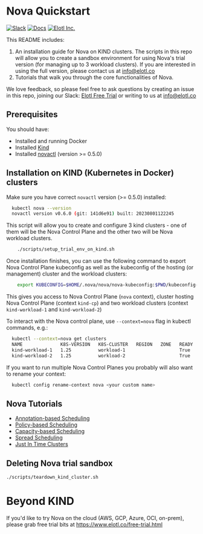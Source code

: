 # Nova Quickstart
[![Slack][Slack-Image]][Slack-Url]  [![Docs][Docs-Image]][Docs-Url] [![Elotl Inc.][Elotl-Image]][Elotl-Url]


[Docs-Image]: https://img.shields.io/badge/nova-docs-blue
[Docs-Url]: https://docs.elotl.co/nova/intro
[Elotl-Image]: https://img.shields.io/badge/Elotl-home-blue
[Elotl-Url]: https://www.elotl.co/
[Slack-Image]: https://img.shields.io/badge/chat-on%20slack-green
[Slack-Url]: https://join.slack.com/t/elotl-free-trial/shared_invite/zt-1tciz8cck-H9Swzl2grCqPaLJeHYtbBQ

This README includes:
1. An installation guide for Nova on KIND clusters.
The scripts in this repo will allow you to create a sandbox environment for using Nova's trial version (for managing up to 3 workload clusters). If you are interested in using the full version, please contact us at info@elotl.co
2. Tutorials that walk you through the core functionalities of Nova.

We love feedback, so please feel free to ask questions by creating an issue in this repo, joining our Slack: [Elotl Free Trial](https://join.slack.com/t/elotl-free-trial/shared_invite/zt-1tciz8cck-H9Swzl2grCqPaLJeHYtbBQ) or writing to us at info@elotl.co

## Prerequisites

You should have:

- Installed and running Docker
- Installed [Kind](https://kind.sigs.k8s.io/)
- Installed [novactl](https://docs.elotl.co/nova/installation_novactl#install-novactl) (version >= 0.5.0)

## Installation on KIND (Kubernetes in Docker) clusters

Make sure you have correct `novactl` version (>= 0.5.0) installed:

```sh
  kubectl nova --version
  novactl version v0.6.0 (git: 141d6e91) built: 20230801122245

```

This script will allow you to create and configure 3 kind clusters - one of them will be the Nova Control Plane and the other two will be Nova workload clusters.

```sh
    ./scripts/setup_trial_env_on_kind.sh
```

Once installation finishes, you can use the following command to export Nova Control Plane kubeconfig as well as the kubeconfig of the hosting (or management) cluster and the workload clusters:

```sh
    export KUBECONFIG=$HOME/.nova/nova/nova-kubeconfig:$PWD/kubeconfig-e2e-test-cp:$PWD/kubeconfig-e2e-test-workload-1:$PWD/kubeconfig-e2e-test-workload-2
```

This gives you access to Nova Control Plane (`nova` context), cluster hosting Nova Control Plane (context `kind-cp`) and two workload clusters (context `kind-workload-1` and `kind-workload-2`)

To interact with the Nova control plane, use `--context=nova` flag in kubectl commands, e.g.:

```sh
  kubectl --context=nova get clusters
  NAME              K8S-VERSION   K8S-CLUSTER   REGION   ZONE   READY   IDLE   STANDBY
  kind-workload-1   1.25          workload-1                    True    True   False
  kind-workload-2   1.25          workload-2                    True    True   False

```

If you want to run multiple Nova Control Planes you probably will also want to rename your context:

```sh
  kubectl config rename-context nova <your custom name>
```

## Nova Tutorials

* [Annotation-based Scheduling](https://docs.elotl.co/nova/Tutorials/poc-annotation-based-scheduling)
* [Policy-based Scheduling](https://docs.elotl.co/nova/Tutorials/poc-policy-based-scheduling)
* [Capacity-based Scheduling](https://docs.elotl.co/nova/Tutorials/poc-capacity-based-scheduling)
* [Spread Scheduling](https://docs.elotl.co/nova/Tutorials/poc-spread-onto-multiple-clusters)
* [Just In Time Clusters](https://docs.elotl.co/nova/Tutorials/poc-standby-workload-cluster)


## Deleting Nova trial sandbox

    ./scripts/teardown_kind_cluster.sh

# Beyond KIND

If you'd like to try Nova on the cloud (AWS, GCP, Azure, OCI, on-prem), please grab free trial bits at https://www.elotl.co/free-trial.html
